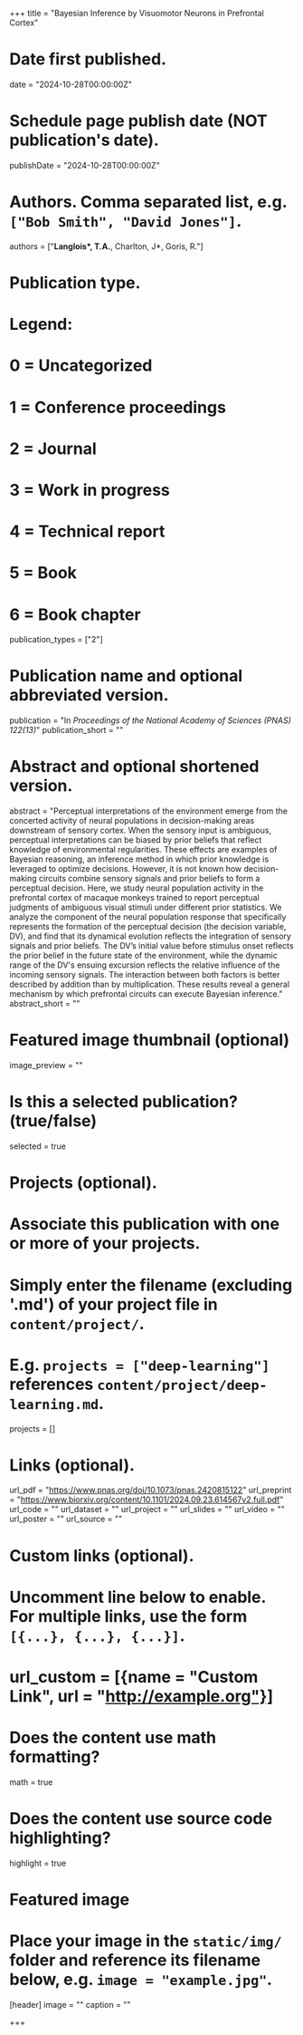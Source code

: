 +++
title = "Bayesian Inference by Visuomotor Neurons in Prefrontal Cortex"

# Date first published.
date = "2024-10-28T00:00:00Z"

# Schedule page publish date (NOT publication's date).
publishDate = "2024-10-28T00:00:00Z"

# Authors. Comma separated list, e.g. `["Bob Smith", "David Jones"]`.
authors = ["__Langlois&ast;, T.A.__, Charlton, J&ast;, Goris, R."]

# Publication type.
# Legend:
# 0 = Uncategorized
# 1 = Conference proceedings
# 2 = Journal
# 3 = Work in progress
# 4 = Technical report
# 5 = Book
# 6 = Book chapter
publication_types = ["2"]

# Publication name and optional abbreviated version.
publication = "In *Proceedings of the National Academy of Sciences (PNAS) 122(13)*"
publication_short = ""

# Abstract and optional shortened version.
abstract = "Perceptual interpretations of the environment emerge from the concerted activity of neural populations in decision-making areas downstream of sensory cortex. When the sensory input is ambiguous, perceptual interpretations can be biased by prior beliefs that reflect knowledge of environmental regularities. These effects are examples of Bayesian reasoning, an inference method in which prior knowledge is leveraged to optimize decisions. However, it is not known how decision-making circuits combine sensory signals and prior beliefs to form a perceptual decision. Here, we study neural population activity in the prefrontal cortex of macaque monkeys trained to report perceptual judgments of ambiguous visual stimuli under different prior statistics. We analyze the component of the neural population response that specifically represents the formation of the perceptual decision (the decision variable, DV), and find that its dynamical evolution reflects the integration of sensory signals and prior beliefs. The DV’s initial value before stimulus onset reflects the prior belief in the future state of the environment, while the dynamic range of the DV's ensuing excursion reflects the relative influence of the incoming sensory signals. The interaction between both factors is better described by addition than by multiplication. These results reveal a general mechanism by which prefrontal circuits can execute Bayesian inference."
abstract_short = ""

# Featured image thumbnail (optional)
image_preview = ""

# Is this a selected publication? (true/false)
selected = true

# Projects (optional).
#   Associate this publication with one or more of your projects.
#   Simply enter the filename (excluding '.md') of your project file in `content/project/`.
#   E.g. `projects = ["deep-learning"]` references `content/project/deep-learning.md`.
projects = []

# Links (optional).
url_pdf = "https://www.pnas.org/doi/10.1073/pnas.2420815122"
url_preprint = "https://www.biorxiv.org/content/10.1101/2024.09.23.614567v2.full.pdf"
url_code = ""
url_dataset = ""
url_project = ""
url_slides = ""
url_video = ""
url_poster = ""
url_source = ""

# Custom links (optional).
#   Uncomment line below to enable. For multiple links, use the form `[{...}, {...}, {...}]`.
# url_custom = [{name = "Custom Link", url = "http://example.org"}]

# Does the content use math formatting?
math = true

# Does the content use source code highlighting?
highlight = true

# Featured image
# Place your image in the `static/img/` folder and reference its filename below, e.g. `image = "example.jpg"`.
[header]
image = ""
caption = ""

+++
